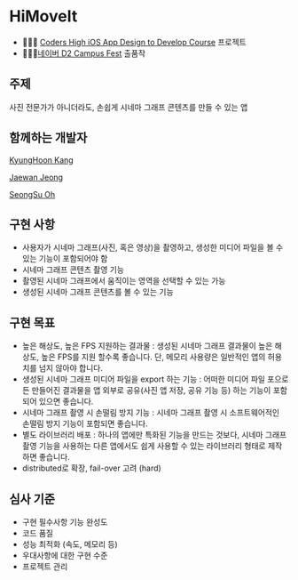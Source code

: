 # HiMoveIt
* 🧑🏻‍💻 [Coders High iOS App Design to Develop Course](https://codershigh.github.io/StudentReports/data/kwu/19_01/12/index.html) 프로젝트
* 🧑🏻‍💻[네이버 D2 Campus Fest](http://d2campusfest.kr/7th/) 출품작

## 주제
사진 전문가가 아니더라도, 손쉽게 시네마 그래프 콘텐츠를 만들 수 있는 앱

## 함께하는 개발자

[KyungHoon Kang](https://github.com/KangKyung)

[Jaewan Jeong](https://github.com/jwmsg0525)

[SeongSu Oh](https://github.com/oss5824)

## 구현 사항 
- 사용자가 시네마 그래프(사진, 혹은 영상)을 촬영하고, 생성한 미디어 파일을 볼 수 있는 기능이 포함되어야 함
- 시네마 그래프 콘텐츠 촬영 기능
- 촬영된 시네마 그래프에서 움직이는 영역을 선택할 수 있는 가능
- 생성된 시네마 그래프 콘텐츠를 볼 수 있는 기능

## 구현 목표
- 높은 해상도, 높은 FPS 지원하는 결과물 : 생성된 시네마 그래프 결과물이 높은 해상도, 높은 FPS를 지원 할수록 좋습니다. 단, 메모리 사용량은 일반적인 앱의 허용치를 넘지 않아야 합니다.
- 생성된 시네마 그래프 미디어 파일을 export 하는 기능 : 어떠한 미디어 파일 포으로든 만들어진 결과물을 앱 외부로 공유(사진 앱 저장, 공유 기능 등) 하는 기능이 포함되어 있으면 좋습니다.
- 시네마 그래프 촬영 시 손떨림 방지 기능 : 시네마 그래프 촬영 시 소프트웨어적인 손떨림 방지 기능이 포함되면 좋습니다.
- 별도 라이브러리 배포 : 하나의 앱에만 특화된 기능을 만드는 것보다, 시네마 그래프 촬영 기능을 사용하는 다른 앱에서도 쉽게 사용할 수 있는 라이브러리 형태로 제작하면 좋습니다.
- distributed로 확장, fail-over 고려 (hard)

## 심사 기준
- 구현 필수사항 기능 완성도
- 코드 품질
- 성능 최적화 (속도, 메모리 등)
- 우대사항에 대한 구현 수준
- 프로젝트 관리


